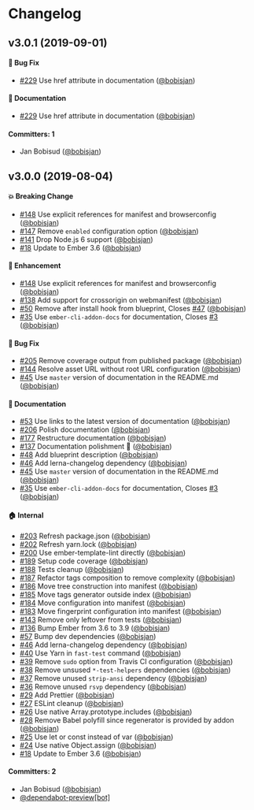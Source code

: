# Changelog

## v3.0.1 (2019-09-01)

#### :bug: Bug Fix

- [#229](https://github.com/zonkyio/ember-web-app/pull/229) Use href attribute in documentation ([@bobisjan](https://github.com/bobisjan))

#### :memo: Documentation

- [#229](https://github.com/zonkyio/ember-web-app/pull/229) Use href attribute in documentation ([@bobisjan](https://github.com/bobisjan))

#### Committers: 1

- Jan Bobisud ([@bobisjan](https://github.com/bobisjan))

## v3.0.0 (2019-08-04)

#### :boom: Breaking Change

- [#148](https://github.com/zonkyio/ember-web-app/pull/148) Use explicit references for manifest and browserconfig ([@bobisjan](https://github.com/bobisjan))
- [#147](https://github.com/zonkyio/ember-web-app/pull/147) Remove `enabled` configuration option ([@bobisjan](https://github.com/bobisjan))
- [#141](https://github.com/zonkyio/ember-web-app/pull/141) Drop Node.js 6 support ([@bobisjan](https://github.com/bobisjan))
- [#18](https://github.com/zonkyio/ember-web-app/pull/18) Update to Ember 3.6 ([@bobisjan](https://github.com/bobisjan))

#### :rocket: Enhancement

- [#148](https://github.com/zonkyio/ember-web-app/pull/148) Use explicit references for manifest and browserconfig ([@bobisjan](https://github.com/bobisjan))
- [#138](https://github.com/zonkyio/ember-web-app/pull/138) Add support for crossorigin on webmanifest ([@bobisjan](https://github.com/bobisjan))
- [#50](https://github.com/zonkyio/ember-web-app/pull/50) Remove after install hook from blueprint, Closes [#47](https://github.com/zonkyio/ember-web-app/issues/47) ([@bobisjan](https://github.com/bobisjan))
- [#35](https://github.com/zonkyio/ember-web-app/pull/35) Use `ember-cli-addon-docs` for documentation, Closes [#3](https://github.com/zonkyio/ember-web-app/issues/3) ([@bobisjan](https://github.com/bobisjan))

#### :bug: Bug Fix

- [#205](https://github.com/zonkyio/ember-web-app/pull/205) Remove coverage output from published package ([@bobisjan](https://github.com/bobisjan))
- [#144](https://github.com/zonkyio/ember-web-app/pull/144) Resolve asset URL without root URL configuration ([@bobisjan](https://github.com/bobisjan))
- [#45](https://github.com/zonkyio/ember-web-app/pull/45) Use `master` version of documentation in the README.md ([@bobisjan](https://github.com/bobisjan))

#### :memo: Documentation

- [#53](https://github.com/zonkyio/ember-web-app/pull/53) Use links to the latest version of documentation ([@bobisjan](https://github.com/bobisjan))
- [#206](https://github.com/zonkyio/ember-web-app/pull/206) Polish documentation ([@bobisjan](https://github.com/bobisjan))
- [#177](https://github.com/zonkyio/ember-web-app/pull/177) Restructure documentation ([@bobisjan](https://github.com/bobisjan))
- [#137](https://github.com/zonkyio/ember-web-app/pull/137) Documentation polishment 💅 ([@bobisjan](https://github.com/bobisjan))
- [#48](https://github.com/zonkyio/ember-web-app/pull/48) Add blueprint description ([@bobisjan](https://github.com/bobisjan))
- [#46](https://github.com/zonkyio/ember-web-app/pull/46) Add lerna-changelog dependency ([@bobisjan](https://github.com/bobisjan))
- [#45](https://github.com/zonkyio/ember-web-app/pull/45) Use `master` version of documentation in the README.md ([@bobisjan](https://github.com/bobisjan))
- [#35](https://github.com/zonkyio/ember-web-app/pull/35) Use `ember-cli-addon-docs` for documentation, Closes [#3](https://github.com/zonkyio/ember-web-app/issues/3) ([@bobisjan](https://github.com/bobisjan))

#### :house: Internal

- [#203](https://github.com/zonkyio/ember-web-app/pull/203) Refresh package.json ([@bobisjan](https://github.com/bobisjan))
- [#202](https://github.com/zonkyio/ember-web-app/pull/202) Refresh yarn.lock ([@bobisjan](https://github.com/bobisjan))
- [#200](https://github.com/zonkyio/ember-web-app/pull/200) Use ember-template-lint directly ([@bobisjan](https://github.com/bobisjan))
- [#189](https://github.com/zonkyio/ember-web-app/pull/189) Setup code coverage ([@bobisjan](https://github.com/bobisjan))
- [#188](https://github.com/zonkyio/ember-web-app/pull/188) Tests cleanup ([@bobisjan](https://github.com/bobisjan))
- [#187](https://github.com/zonkyio/ember-web-app/pull/187) Refactor tags composition to remove complexity ([@bobisjan](https://github.com/bobisjan))
- [#186](https://github.com/zonkyio/ember-web-app/pull/186) Move tree construction into manifest ([@bobisjan](https://github.com/bobisjan))
- [#185](https://github.com/zonkyio/ember-web-app/pull/185) Move tags generator outside index ([@bobisjan](https://github.com/bobisjan))
- [#184](https://github.com/zonkyio/ember-web-app/pull/184) Move configuration into manifest ([@bobisjan](https://github.com/bobisjan))
- [#183](https://github.com/zonkyio/ember-web-app/pull/183) Move fingerprint configuration into manifest ([@bobisjan](https://github.com/bobisjan))
- [#143](https://github.com/zonkyio/ember-web-app/pull/143) Remove only leftover from tests ([@bobisjan](https://github.com/bobisjan))
- [#136](https://github.com/zonkyio/ember-web-app/pull/136) Bump Ember from 3.6 to 3.9 ([@bobisjan](https://github.com/bobisjan))
- [#57](https://github.com/zonkyio/ember-web-app/pull/57) Bump dev dependencies ([@bobisjan](https://github.com/bobisjan))
- [#46](https://github.com/zonkyio/ember-web-app/pull/46) Add lerna-changelog dependency ([@bobisjan](https://github.com/bobisjan))
- [#40](https://github.com/zonkyio/ember-web-app/pull/40) Use Yarn in `fast-test` command ([@bobisjan](https://github.com/bobisjan))
- [#39](https://github.com/zonkyio/ember-web-app/pull/39) Remove `sudo` option from Travis CI configuration ([@bobisjan](https://github.com/bobisjan))
- [#38](https://github.com/zonkyio/ember-web-app/pull/38) Remove unsused `*-test-helpers` dependencies ([@bobisjan](https://github.com/bobisjan))
- [#37](https://github.com/zonkyio/ember-web-app/pull/37) Remove unused `strip-ansi` dependency ([@bobisjan](https://github.com/bobisjan))
- [#36](https://github.com/zonkyio/ember-web-app/pull/36) Remove unused `rsvp` dependency ([@bobisjan](https://github.com/bobisjan))
- [#29](https://github.com/zonkyio/ember-web-app/pull/29) Add Prettier ([@bobisjan](https://github.com/bobisjan))
- [#27](https://github.com/zonkyio/ember-web-app/pull/27) ESLint cleanup ([@bobisjan](https://github.com/bobisjan))
- [#26](https://github.com/zonkyio/ember-web-app/pull/26) Use native Array.prototype.includes ([@bobisjan](https://github.com/bobisjan))
- [#28](https://github.com/zonkyio/ember-web-app/pull/28) Remove Babel polyfill since regenerator is provided by addon ([@bobisjan](https://github.com/bobisjan))
- [#25](https://github.com/zonkyio/ember-web-app/pull/25) Use let or const instead of var ([@bobisjan](https://github.com/bobisjan))
- [#24](https://github.com/zonkyio/ember-web-app/pull/24) Use native Object.assign ([@bobisjan](https://github.com/bobisjan))
- [#18](https://github.com/zonkyio/ember-web-app/pull/18) Update to Ember 3.6 ([@bobisjan](https://github.com/bobisjan))

#### Committers: 2

- Jan Bobisud ([@bobisjan](https://github.com/bobisjan))
- [@dependabot-preview[bot]](https://github.com/apps/dependabot-preview)
